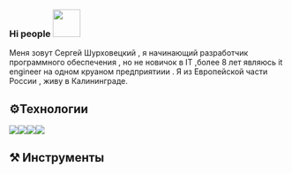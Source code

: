  ### Hi people <img src="https://kerasfera.ru/upload/medialibrary/0d1/0d1d458362de9e439918bc1743adf815.gif" width="50px" style="max-width:100%;">
<p>Меня зовут Сергей Шурховецкий , я начинающий разработчик программного обеспечения , но не новичок в IT ,более 8 лет являюсь it engineer на одном круаном предприятиии . Я из Европейской части  России , живу в Калининграде.</p>


<h2>⚙️Технологии</h2>
<div style="display: flex;" ><img src="https://kerasfera.ru/upload/medialibrary/40a/40a2e3db58d7b5ac5863f764e78ce0da.png">
    <img src="https://kerasfera.ru/upload/medialibrary/d9f/d9f4e78e8d858f732f4be07a896be36a.png">
    <img src="https://kerasfera.ru/upload/medialibrary/a43/a431e9121c9bda6f9b6914937c6d9bb6.png">
    <img src="https://kerasfera.ru/upload/medialibrary/cec/cec0ec847ffcc0bfbc645b96fa84c194.png">
    <img src="">
    <img src="">
    <img src="">
    <img src="">

</div>

<h2>⚒ Инструменты</h2>
<img src="">
<img src="">
<img src="">
<img src="">
<img src="">





